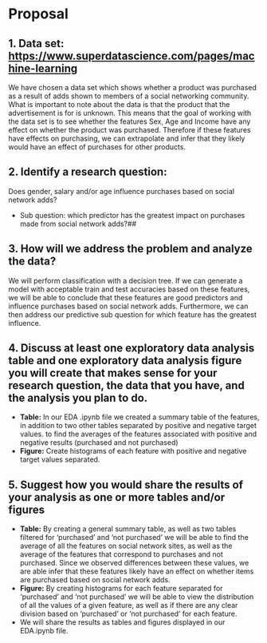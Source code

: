 # Proposal 
## 1. Data set: https://www.superdatascience.com/pages/machine-learning
We have chosen a data set which shows whether a product was purchased as a result of adds shown to members of a social networking community. What is important to note about the data is that the product that the advertisement is for is unknown. This means that the goal of working with the data set is to see whether the features Sex, Age and Income have any effect on whether the product was purchased. Therefore if these features have effects on purchasing, we can extrapolate and infer that they likely would have an effect of purchases for other products. 

## 2. Identify a research question:
Does gender, salary and/or age influence purchases based on social network adds? 
- Sub question: which predictor has the greatest impact on purchases made from social network adds?##

## 3. How will we address the problem and analyze the data? 
We will perform classification with a decision tree. If we can generate a model with acceptable train and test accuracies based on these features, we will be able to conclude that these features are good predictors and influence purchases based on social network adds. Furthermore, we can then address our predictive sub question for which feature has the greatest influence. 

## 4. Discuss at least one exploratory data analysis table and one exploratory data analysis figure you will create that makes sense for your research question, the data that you have, and the analysis you plan to do.
- **Table:** In our EDA .ipynb file we created a summary table of the features, in addition to two other tables separated by positive and negative target values.  to find the averages of the features associated with positive and negative results (purchased and not purchased)
- **Figure:** Create histograms of each feature with positive and negative target values separated. 

## 5. Suggest how you would share the results of your analysis as one or more tables and/or figures
- **Table:** By creating a general summary table, as well as two tables filtered for ‘purchased’ and ‘not purchased’ we will be able to find the average of all the features on social network sites, as well as the average of the features that correspond to purchases and not purchased. Since we observed differences between these values, we are able infer that these features likely have an effect on whether items are purchased based on social network adds. 
- **Figure:** By creating histograms for each feature separated for ‘purchased’ and ‘not purchased’ we will be able to view the distribution of all the values of a given feature, as well as if there are any clear division based on ‘purchased’ or ‘not purchased’ for each feature. 
- We will share the results as tables and figures displayed in our EDA.ipynb file. 

